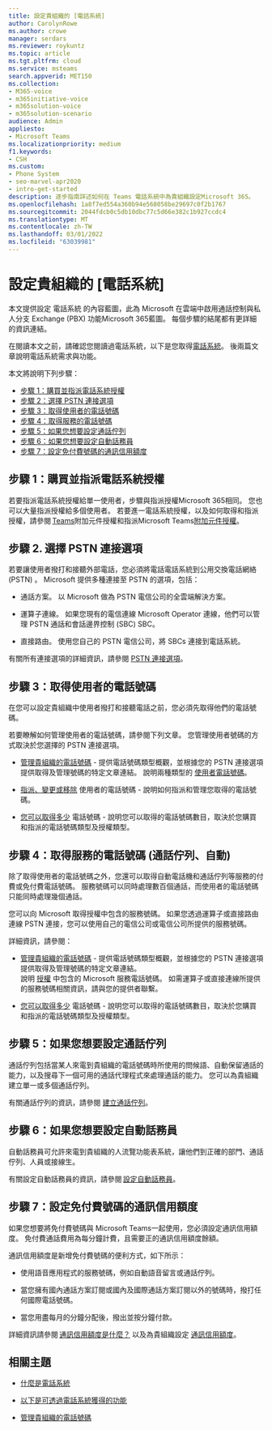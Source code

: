 ```yaml
---
title: 設定貴組織的 [電話系統]
author: CarolynRowe
ms.author: crowe
manager: serdars
ms.reviewer: roykuntz
ms.topic: article
ms.tgt.pltfrm: cloud
ms.service: msteams
search.appverid: MET150
ms.collection:
- M365-voice
- m365initiative-voice
- m365solution-voice
- m365solution-scenario
audience: Admin
appliesto:
- Microsoft Teams
ms.localizationpriority: medium
f1.keywords:
- CSH
ms.custom:
- Phone System
- seo-marvel-apr2020
- intro-get-started
description: 逐步指南詳述如何在 Teams 電話系統中為貴組織設定Microsoft 365。
ms.openlocfilehash: 1a8f7ed554a360b94e568058be29697c0f2b1767
ms.sourcegitcommit: 2044fdcb0c5db10dbc77c5d66e382c1b927ccdc4
ms.translationtype: MT
ms.contentlocale: zh-TW
ms.lasthandoff: 03/01/2022
ms.locfileid: "63039981"
---
```

# <a name="set-up-phone-system-in-your-organization"></a>設定貴組織的 [電話系統]

本文提供設定 電話系統 的內容藍圖，此為 Microsoft 在雲端中啟用通話控制與私人分支 Exchange (PBX) 功能Microsoft 365藍圖。 每個步驟的結尾都有更詳細的資訊連結。 

在閱讀本文之前，請確認您閱讀過電話系統[](what-is-phone-system-in-office-365.md)，以下是您取得[電話系統](here-s-what-you-get-with-phone-system.md)。 後兩篇文章說明電話系統需求與功能。    

本文將說明下列步驟： 

- [步驟 1：購買並指派電話系統授權](#step-1-buy-and-assign-a-phone-system-license)  
- [步驟 2：選擇 PSTN 連接選項](#step-2-choose-a-pstn-connectivity-option) 
- [步驟 3：取得使用者的電話號碼](#step-3-get-phone-numbers-for-your-users)
- [步驟 4：取得服務的電話號碼](#step-4-get-phone-numbers-for-services-call-queues-auto-attendants)
- [步驟 5：如果您想要設定通話佇列](#step-5-if-you-want-to-set-up-a-call-queue) 
- [步驟 6：如果您想要設定自動話務員](#step-6-if-you-want-to-set-up-an-auto-attendant) 
- [步驟 7：設定免付費號碼的通訊信用額度](#step-7-set-up-communications-credits-for-toll-free-numbers)
 

## <a name="step-1-buy-and-assign-a-phone-system-license"></a>步驟 1：購買並指派電話系統授權

若要指派電話系統授權給單一使用者，步驟與指派授權Microsoft 365相同。 您也可以大量指派授權給多個使用者。 若要進一電話系統授權，以及如何取得和指派授權，請參閱 [Teams](/teams-add-on-licensing/microsoft-teams-add-on-licensing.md)附加元件授權和指派Microsoft Teams[附加元件授權](/teams-add-on-licensing/assign-teams-add-on-licenses.md)。

## <a name="step-2-choose-a-pstn-connectivity-option"></a>步驟 2. 選擇 PSTN 連接選項 
 
若要讓使用者撥打和接聽外部電話，您必須將電話電話系統到公用交換電話網絡 (PSTN) 。 Microsoft 提供多種連接至 PSTN 的選項，包括： 

- 通話方案。 以 Microsoft 做為 PSTN 電信公司的全雲端解決方案。 

- 運算子連線。 如果您現有的電信連線 Microsoft Operator 連線，他們可以管理 PSTN 通話和會話邊界控制 (SBC) SBC。 

- 直接路由。 使用您自己的 PSTN 電信公司，將 SBCs 連接到電話系統。 

有關所有連接選項的詳細資訊，請參閱 [PSTN 連接選項](pstn-connectivity.md)。   

## <a name="step-3-get-phone-numbers-for-your-users"></a>步驟 3：取得使用者的電話號碼

在您可以設定貴組織中使用者撥打和接聽電話之前，您必須先取得他們的電話號碼。

若要瞭解如何管理使用者的電話號碼，請參閱下列文章。 您管理使用者號碼的方式取決於您選擇的 PSTN 連接選項。   

- [管理貴組織的電話號碼](manage-phone-numbers-landing-page.md) - 提供電話號碼類型概觀，並根據您的 PSTN 連接選項提供取得及管理號碼的特定文章連結。 說明兩種類型的 [使用者電話號碼](manage-phone-numbers-landing-page.md#user-telephone-numbers)。 
 
- [指派、變更或移除](assign-change-or-remove-a-phone-number-for-a-user.md) 使用者的電話號碼 - 說明如何指派和管理您取得的電話號碼。 
 
- [您可以取得多少](how-many-phone-numbers-can-you-get.md) 電話號碼 - 說明您可以取得的電話號碼數目，取決於您購買和指派的電話號碼類型及授權類型。 


## <a name="step-4-get-phone-numbers-for-services-call-queues-auto-attendants"></a>步驟 4：取得服務的電話號碼 (通話佇列、自動) 

除了取得使用者的電話號碼之外，您還可以取得自動電話機和通話佇列等服務的付費或免付費電話號碼。 服務號碼可以同時處理數百個通話，而使用者的電話號碼只能同時處理幾個通話。   

您可以向 Microsoft 取得授權中包含的服務號碼。 如果您透過運算子或直接路由連線 PSTN 連接，您可以使用自己的電信公司或電信公司所提供的服務號碼。 

詳細資訊，請參閱：

- [管理貴組織的電話號碼](manage-phone-numbers-landing-page.md) - 提供電話號碼類型概觀，並根據您的 PSTN 連接選項提供取得及管理號碼的特定文章連結。  
說明 [授權](manage-phone-numbers-landing-page.md#service-telephone-numbers) 中包含的 Microsoft 服務電話號碼。 如需運算子或直接連線所提供的服務號碼相關資訊，請與您的提供者聯繫。 

- [您可以取得多少](how-many-phone-numbers-can-you-get.md) 電話號碼 - 說明您可以取得的電話號碼數目，取決於您購買和指派的電話號碼類型及授權類型。 

## <a name="step-5-if-you-want-to-set-up-a-call-queue"></a>步驟 5：如果您想要設定通話佇列

通話佇列包括當某人來電到貴組織的電話號碼時所使用的問候語、自動保留通話的能力，以及搜尋下一個可用的通話代理程式來處理通話的能力。 您可以為貴組織建立單一或多個通話佇列。 

有關通話佇列的資訊，請參閱 [建立通話佇列](create-a-phone-system-call-queue.md)。

## <a name="step-6-if-you-want-to-set-up-an-auto-attendant"></a>步驟 6：如果您想要設定自動話務員

自動話務員可允許來電到貴組織的人流覽功能表系統，讓他們到正確的部門、通話佇列、人員或接線生。  

有關設定自動話務員的資訊，請參閱 [設定自動話務員](create-a-phone-system-auto-attendant.md)。

## <a name="step-7-set-up-communications-credits-for-toll-free-numbers"></a>步驟 7：設定免付費號碼的通訊信用額度

如果您想要將免付費號碼與 Microsoft Teams一起使用，您必須設定通訊信用額度。 免付費通話費用為每分鐘計費，且需要正的通訊信用額度餘額。 

通訊信用額度是新增免付費號碼的便利方式，如下所示： 

- 使用語音應用程式的服務號碼，例如自動語音留言或通話佇列。 

- 當您擁有國內通話方案訂閱或國內及國際通話方案訂閱以外的號碼時，撥打任何國際電話號碼。 

- 當您用盡每月的分鐘分配後，撥出並按分鐘付款。 

詳細資訊請參閱 [通訊信用額度是什麼？](what-are-communications-credits.md) 以及為貴組織設定 [通訊信用額度](set-up-communications-credits-for-your-organization.md)。
  

## <a name="related-topics"></a>相關主題

- [什麼是電話系統](what-is-phone-system-in-office-365.md)

- [以下是可透過電話系統獲得的功能](here-s-what-you-get-with-phone-system.md)

- [管理貴組織的電話號碼](manage-phone-numbers-landing-page.md)


    
  
 
